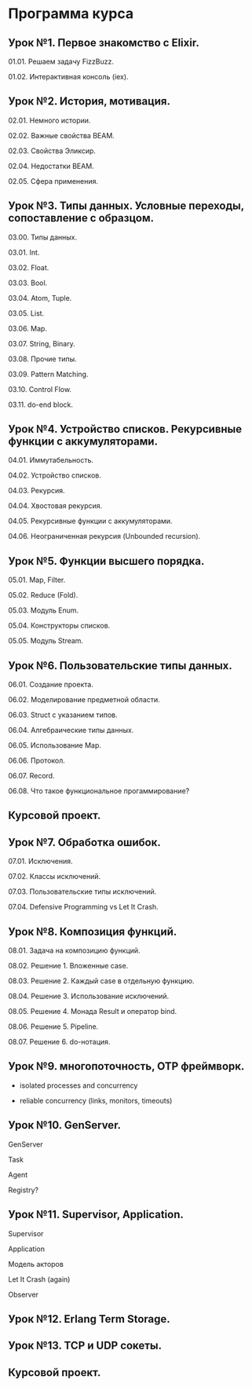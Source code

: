 # Программа курса

## Урок №1. Первое знакомство с Elixir.

01.01. Решаем задачу FizzBuzz.

01.02. Интерактивная консоль (iex).


## Урок №2. История, мотивация.

02.01. Немного истории.

02.02. Важные свойства BEAM.

02.03. Свойства Эликсир.

02.04. Недостатки BEAM.

02.05. Сфера применения.


## Урок №3. Типы данных. Условные переходы, сопоставление с образцом.

03.00. Типы данных.

03.01. Int.

03.02. Float.

03.03. Bool.

03.04. Atom, Tuple.

03.05. List.

03.06. Map.

03.07. String, Binary.

03.08. Прочие типы.

03.09. Pattern Matching.

03.10. Control Flow.

03.11. do-end block.


## Урок №4. Устройство списков. Рекурсивные функции с аккумуляторами.

04.01. Иммутабельность.

04.02. Устройство списков.

04.03. Рекурсия.

04.04. Хвостовая рекурсия.

04.05. Рекурсивные функции с аккумуляторами.

04.06. Неограниченная рекурсия (Unbounded recursion).


## Урок №5. Функции высшего порядка.

05.01. Map, Filter.

05.02. Reduce (Fold).

05.03. Модуль Enum.

05.04. Конструкторы списков.

05.05. Модуль Stream.


## Урок №6. Пользовательские типы данных.

06.01. Создание проекта.

06.02. Моделирование предметной области.

06.03. Struct с указанием типов.

06.04. Алгебраические типы данных.

06.05. Использование Map.

06.06. Протокол.

06.07. Record.

06.08. Что такое функциональное прогаммирование?


## Курсовой проект.


## Урок №7. Обработка ошибок.

07.01. Исключения.

07.02. Классы исключений.

07.03. Пользовательские типы исключений.

07.04. Defensive Programming vs Let It Crash.


## Урок №8. Композиция функций.

08.01. Задача на композицию функций.

08.02. Решение 1. Вложенные case.

08.03. Решение 2. Каждый case в отдельную функцию.

08.04. Решение 3. Использование исключений.

08.05. Решение 4. Монада Result и оператор bind.

08.06. Решение 5. Pipeline.

08.07. Решение 6. do-нотация.


## Урок №9. многопоточность, OTP фреймворк.

- isolated processes and concurrency

- reliable concurrency (links, monitors, timeouts)


## Урок №10. GenServer.

GenServer

Task

Agent

Registry?


## Урок №11. Supervisor, Application.

Supervisor

Application

Модель акторов

Let It Crash (again)

Observer


## Урок №12. Erlang Term Storage.

## Урок №13. TCP и UDP сокеты.

## Курсовой проект.
